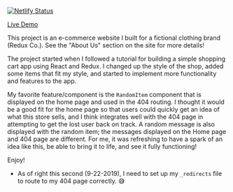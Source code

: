 [![Netlify Status](https://api.netlify.com/api/v1/badges/ff36ee74-8b79-41c2-907c-01ce3396fad1/deploy-status)](https://app.netlify.com/sites/redux-co/deploys)

<a href="https://redux-co.netlify.com" target="new">Live Demo</a>

This project is an e-commerce website I built for a fictional clothing brand (Redux Co.). See the "About Us" section on the site for more details!

The project started when I followed a tutorial for building a simple shopping cart app using React and Redux. I changed up the style of the shop, added some items that fit my style, and started to implement more functionality and features to the app.

My favorite feature/component is the `RandomItem` component that is displayed on the home page and used in the 404 routing. I thought it would be a good fit for the home page so that users could quickly get an idea of what this store sells, and I think integrates well with the 404 page in attempting to get the lost user back on track. A random message is also displayed with the random item; the messages displayed on the Home page and 404 page are different. For me, it was refreshing to have a spark of an idea like this, be able to bring it to life, and see it fully functioning!

Enjoy!

* As of right this second (9-22-2019), I need to set up my `_redirects` file to route to my 404 page correctly. 😅
